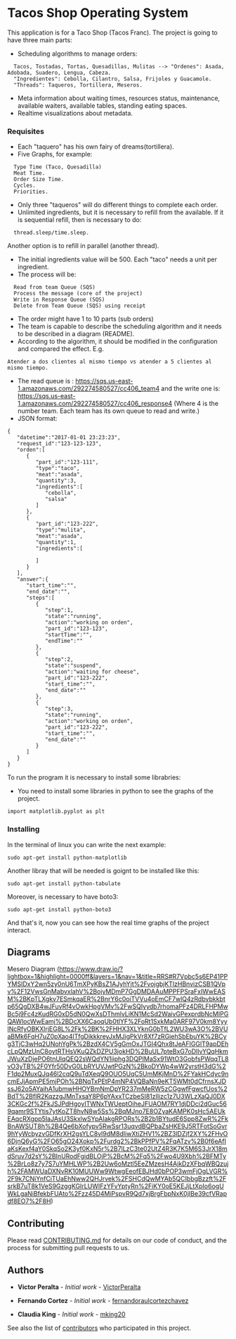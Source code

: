 # Tacos Shop Operating System

This application is for a Taco Shop (Tacos Franc). 
The project is going to have three main parts:

* Scheduling algorithms to manage orders:
```
  Tacos, Tostadas, Tortas, Quesadillas, Mulitas --> "Ordenes": Asada, Adobada, Suadero, Lengua, Cabeza.
  "Ingredientes": Cebolla, Cilantro, Salsa, Frijoles y Guacamole.
  "Threads": Taqueros, Tortillera, Meseros.
```
* Meta information about waiting times, resources status, maintenance, available waiters, available tables, standing eating spaces.
* Realtime visualizations about metadata.

### Requisites
* Each "taquero" has his own fairy of dreams(tortillera).
* Five Graphs, for example:
```
  Type Time (Taco, Quesadilla)
  Meat Time.
  Order Size Time.
  Cycles.
  Priorities.
```
* Only three "taqueros" will do different things to complete each order.
* Unlimited ingredients, but it is necessary to refill from the available. If it is sequential refill, then is necessary to do:
```
  thread.sleep/time.sleep. 
```
  Another option is to refill in parallel (another thread).
* The initial ingredients value will be 500. Each "taco" needs a unit per ingredient.
* The process will be:
```
  Read from team Queue (SQS)
  Process the message (core of the project)
  Write in Response Queue (SQS)
  Delete from Team Queue (SQS) using receipt  
```
* The order might have 1 to 10 parts (sub orders)
* The team is capable to describe the scheduling algorithm and it needs to be described in a diagram (README).
* According to the algorithm, it should be modified in the configuration and compared the effect. E.g. 
```
Atender a dos clientes al mismo tiempo vs atender a 5 clientes al mismo tiempo.
```
* The read queue is : https://sqs.us-east-1.amazonaws.com/292274580527/cc406_team4 and the write one is: https://sqs.us-east-1.amazonaws.com/292274580527/cc406_response4 (Where 4 is the number team. Each team has its own queue to read and write.)
* JSON format:
```
{  
   "datetime":"2017-01-01 23:23:23",
   "request_id":"123-123-123",
   "orden":[  
      {  
         "part_id":"123-111",
         "type":"taco",
         "meat":"asada",
         "quantity":3,
         "ingredients":[  
            "cebolla",
            "salsa"
         ]
      },
      {  
         "part_id":"123-222",
         "type":"mulita",
         "meat":"asada",
         "quantity":1,
         "ingredients":[  

         ]
      }
   ],
   "answer":{  
      "start_time":"",
      "end_date":"",
      "steps":[  
         {  
            "step":1,
            "state":"running",
            "action":"working on orden",
            "part_id":"123-123",
            "startTime":"",
            "endTime":""
         },
         {  
            "step":2,
            "state":"suspend",
            "action":"waiting for cheese",
            "part_id":"123-222",
            "start_time":"",
            "end_date":""
         },
         {  
            "step":3,
            "state":"running",
            "action":"working on orden",
            "part_id":"123-222",
            "start_time":"",
            "end_date":""
         }
      ]
   }
}
```
To run the program it is necessary to install some librabries:

* You need to install some libraries in python to see the graphs of the project.

```
import matplotlib.pyplot as plt
```

### Installing

In the terminal of linux you can write the next example:

```
sudo apt-get install python-matplotlib
```
Another libray that will be needed is goignt to be installed like this:
```
sudo apt-get install python-tabulate
```
Moreover, is necessary to have boto3:
```
sudo apt-get install python-boto3
```
And that's it, now you can see how the real time graphs of the project interact.

## Diagrams

Mesero Diagram (https://www.draw.io/?lightbox=1&highlight=0000ff&layers=1&nav=1&title=RRS#R7Vpbc5s6EP41PPYMSIDxY2wn5zy0nU6TmXPyKBsZ1AJyhYjt%2FvojgbjKTlzHBnvizCSB1QVpv%2F12VwsGnMabvxlahV%2BojyMDmP7GgDMDAAuMPPFPSraFxIWwEASM%2BKpTLXgkv7ESmkqaER%2BnrY6c0oiTVVu4oEmCF7wlQ4zRdbvbkkbtp65QgDXB4wJFuvRf4vOwkHpgVMv%2FwSQIyydb7rhomaPFz4DRLFHPMwBc5j9Fc4zKudRG0xD5dN0QwXsDThmlvLiKN1McSd2WaivGPexprdbNcMIPGQAWlocWwEamj%2BDcXX6CaoqUb0tlYF%2FoRt1SxkMa0ARF97V0km8YyylNcRfyOBKXlrjEG8L%2Fk%2BK%2FHHX3XLYknG0bTfL2WU3wA3O%2BVUaBMk6FqH7uZ0pXao4lTfgDikkkreyJxMJigPkVr8Xf7zRGiehSbEbuYK%2BCyg3TjC3wHq2UNohYgPk%2BzdX4CV5gGmOxJTGI4Qhx8tJeAFIGGlT9apDEhcLpQMzUnC8oytRTHsVKuQZkDZPU3jokHD%2BuUL7pteBxG7oDlIvYQqHkmJWuXzDjePO6tnUlqQEQ2sWQdYN1iiphg3DQPIMaSx91WtO3GobfsPWqqTL8vO3yTB%2F0Yfr50DvG0LbRYUVJwtPGzN%2BkoDYWp4wW2yrstH3dG%2F1dp2MuxQJq46l2cqQ9uTdXeqQ9OUO5UqC5UmMKjMnD%2FYakHCdyc9ncmEJjApmPE5mjPOh%2BNqTxPEtP4mNP4VQBaNn9eKT5WMt0dCfrnsXJDssJ62o5AYaihA1ubmwHHOYBmNmDpYR237mMeRW5zCGgwfFgwcfUos%2BdT%2BfIR2KqzzgJMnTxsaY8P6pYAxxTCzbeSI81zllizc1z7U3WLzXaQJ0DX3CKGc2f%2FkJSJPdHgoyITWNxTWUeptOiheJFUAOM7RY1djDDci2dGuc569qamr9STYtis7ytKoZT8hvN8w5Ss%2BqMJno7E8OZyaKAMPK0sHc5AEUkEAqcRXgpp5IaJAsU3SkxlwSYpAIakgRPORs%2B2b1BYtudE6Spp8ZwR%2FkBnAWSUT8h%2B4Qe6bXofypv5RwSsr13uqvdBQPbaZsHKE9J5RTFotSoGvr9hYyWcbyzvGDfKrXH2gsYLC8vl9dM8dIiwXtiZHV1%2BZ3lDZjf2XY%2FHvO6DjnQ6yG%2FO65gO24Xokp%2Furdg2%2BkPPfPV%2FqATzv%2B0f6eAfIaKsKexf4aY0SkqSo2K3yf0KxN5r%2B7lLzC3te02UtZ4R3K7K5M6S3JrX18mdSruv7d2sY%2BInURodFgidBLOjP%2BcM%2Fq5%2Fwo4U9Xbh%2BFMTy%2BrLo8z7y7S7uYMHLWP%2B2Uw6oMztl5EeZMzesH4AjkDzXFbqWBQzujh%2FAMWUaDXNvRK10MUUWw9WtwgEeofEBJHd0bPOP3wmFjOgLVGR%2F9k7CNiYnfCiTUaEhNww2QHJrvek%2FSHCdQwMYAb5QCIbbgBzzft%2FsrkB7uT8k1VeS9GzggKGIrLUWIFzYFvYptyRn%2FiKY0oE5KEJjLtXpIo6ogUWkLgaNiBfekbFUAto%2Fzz45D4MiPspvR9Qd7xjBrgFbpNxK0jIBe39cfVRapdf8EO7%2F8H)

## Contributing

Please read [CONTRIBUTING.md](https://github.com/VictorPeralta/OSProject/blob/master/CONTRIBUTING.md) for details on our code of conduct, and the process for submitting pull requests to us.

## Authors

* **Victor Peralta** - *Initial work* - [VictorPeralta](https://github.com/VictorPeralta)

* **Fernando Cortez** - *Initial work* - [fernandoraulcortezchavez](https://github.com/fernandoraulcortezchavez)

* **Claudia King** - *Initial work* - [mking20](https://github.com/mking20)


See also the list of [contributors](https://github.com/VictorPeralta/OSProject/blob/master/contributors.md) who participated in this project.
